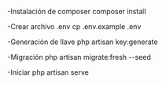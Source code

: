 -Instalación de composer
    composer install

-Crear archivo .env
    cp .env.example .env

-Generación de llave
    php artisan key:generate

-Migración 
    php artisan migrate:fresh --seed

-Iniciar
    php artisan serve
